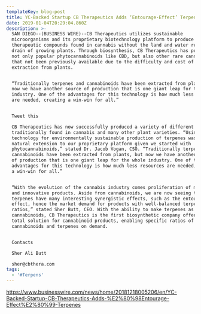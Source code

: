 ```yaml
---
templateKey: blog-post
title: YC-Backed Startup CB Therapeutics Adds ‘Entourage-Effect’ Terpenes
date: 2019-01-04T20:29:04.860Z
description: >-
  SAN DIEGO--(BUSINESS WIRE)--CB Therapeutics utilizes sustainable
  microorganisms and its proprietary biotechnology platform to produce
  therapeutic compounds found in cannabis without the land and water resource
  drain of growing plants. Through biosynthesis, CB Therapeutics has produced
  not only popular phytocannabinoids like CBD, but also other rare cannabinoids
  that not been previously available due to the difficulty and cost of
  extraction from plants.


  “Traditionally terpenes and cannabinoids have been extracted from plants, but
  now we have another source of production that is one giant leap for the whole
  industry. One of the advantages for this technology is how much less resources
  are needed, creating a win-win for all.”


  Tweet this

  CB Therapeutics has now successfully produced a variety of different terpenes
  traditionally found in cannabis and many other plant varieties. “Using our
  technology for environmentally sustainable production of terpenes was the
  natural extension to our proprietary platform given we started with
  phytocannabinoids,” stated Dr. Jacob Vogan, CSO. “Traditionally terpenes and
  cannabinoids have been extracted from plants, but now we have another source
  of production that is one giant leap for the whole industry. One of the
  advantages for this technology is how much less resources are needed, creating
  a win-win for all.”


  “With the evolution of the cannabis industry comes proliferation of many new
  and innovative products. Aside from cannabinoids, we are now seeing that
  terpenes have many interesting synergistic effects, such as the entourage
  effect, hence the market demand for products with well-balanced terpene
  ratios,” stated Sher Butt, CEO. With the ability to make terpenes as well as
  cannabinoids, CB Therapeutics is the first biosynthetic company offering a
  total solution for cannabinoid products, enabling specific ratios of
  cannabinoids and terpenes on demand.


  Contacts

  Sher Ali Butt

  sher@cbthera.com
tags:
  - '#Terpens'
---
```

<https://www.businesswire.com/news/home/20181218005206/en/YC-Backed-Startup-CB-Therapeutics-Adds-%E2%80%98Entourage-Effect%E2%80%99-Terpenes>
